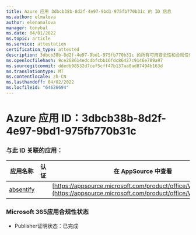 ```yaml
---
title: Azure 应用 3dbcb38b-8d2f-4e97-9bd1-975fb770b31c 的 ID 信息
ms.author: elmalova
author: elenamalova
manager: tonybal
ms.date: 04/01/2022
ms.topic: article
ms.service: attestation
certification_type: attested
description: 3dbcb38b-8d2f-4e97-9bd1-975fb770b31c 的所有可用安全性和合规性信息。
ms.openlocfilehash: 9ce268614edcdbfcbb16fdc86427c9146e789a97
ms.sourcegitcommit: ddedb98532d7cef5cff47b137aa0ad87494b163d
ms.translationtype: MT
ms.contentlocale: zh-CN
ms.lasthandoff: 04/02/2022
ms.locfileid: "64626694"
---
```

# <a name="azure-app-id-3dbcb38b-8d2f-4e97-9bd1-975fb770b31c"></a>Azure 应用 ID：3dbcb38b-8d2f-4e97-9bd1-975fb770b31c


### <a name="apps-associated-with-this-id"></a>与此 ID 关联的应用：
| **应用名称** | **认证** | **在 AppSource 中查看** |
|--------------|---------------|-----------------------|
| [absentify](../forward/WA200003833.md) |  | [https://appsource.microsoft.com/product/office/WA200003833](https://appsource.microsoft.com/product/office/WA200003833) |

### <a name="microsoft-365-app-compliance-status"></a>Microsoft 365应用合规性状态
- Publisher证明状态：已完成
